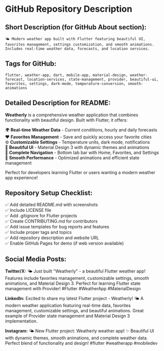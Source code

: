 # GitHub Repository Description

## Short Description (for GitHub About section):
```
🌤️ Modern weather app built with Flutter featuring beautiful UI, favorites management, settings customization, and smooth animations. Includes real-time weather data, forecasts, and location services.
```

## Tags for GitHub:
```
flutter, weather-app, dart, mobile-app, material-design, weather-forecast, location-services, state-management, provider, beautiful-ui, favorites, settings, dark-mode, temperature-conversion, smooth-animations
```

## Detailed Description for README:

**Weatherly** is a comprehensive weather application that combines functionality with beautiful design. Built with Flutter, it offers:

🌍 **Real-time Weather Data** - Current conditions, hourly and daily forecasts  
❤️ **Favorites Management** - Save and quickly access your favorite cities  
⚙️ **Customizable Settings** - Temperature units, dark mode, notifications  
🎨 **Beautiful UI** - Material Design 3 with dynamic themes and animations  
📱 **Complete Navigation** - Bottom tab bar with Home, Favorites, and Settings  
🔄 **Smooth Performance** - Optimized animations and efficient state management  

Perfect for developers learning Flutter or users wanting a modern weather app experience!

## Repository Setup Checklist:

✅ Add detailed README.md with screenshots  
✅ Include LICENSE file  
✅ Add .gitignore for Flutter projects  
✅ Create CONTRIBUTING.md for contributors  
✅ Add issue templates for bug reports and features  
✅ Include proper tags and topics  
✅ Add repository description and website URL  
✅ Enable GitHub Pages for demo (if web version available)

## Social Media Posts:

**Twitter/X:**
🌤️ Just built "Weatherly" - a beautiful Flutter weather app! Features include favorites management, customizable settings, smooth animations, and Material Design 3. Perfect for learning Flutter state management with Provider! #Flutter #WeatherApp #MaterialDesign

**LinkedIn:**
Excited to share my latest Flutter project - Weatherly! 🌤️ A modern weather application featuring real-time data, favorites management, customizable settings, and beautiful animations. Great example of Provider state management and Material Design 3 implementation.

**Instagram:**
🌤️ New Flutter project: Weatherly weather app! ✨ Beautiful UI with dynamic themes, smooth animations, and complete weather data. Perfect blend of functionality and design! #flutter #weatherapp #mobiledev
